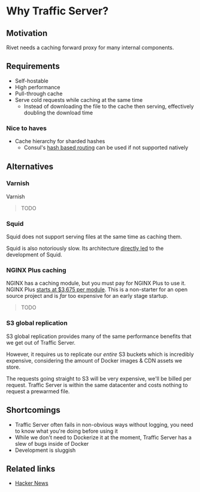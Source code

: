 # Why Traffic Server?

## Motivation

Rivet needs a caching forward proxy for many internal components.

## Requirements

-   Self-hostable
-   High performance
-   Pull-through cache
-   Serve cold requests while caching at the same time
    -   Instead of downloading the file to the cache then serving, effectively doubling the download time

### Nice to haves

-   Cache hierarchy for sharded hashes
    -   Consul's [hash based routing](https://developer.hashicorp.com/consul/docs/connect/config-entries/service-resolver#hashpolicies) can be used if not supported natively

## Alternatives

### Varnish

Varnish

> TODO

### Squid

Squid does not support serving files at the same time as caching them.

Squid is also notoriously slow. Its architecture [directly led](https://info.varnish-software.com/blog/varnish-or-squid) to the development of Squid.

### NGINX Plus caching

NGINX has a caching module, but you must pay for NGINX Plus to use it. NGINX Plus [starts at $3,675 per module](http://web.archive.org/web/20230601061826/https://www.nginx.com/pricing/). This is a non-starter for an open source project and is _far_ too expensive for an early stage startup.

> TODO

### S3 global replication

S3 global replication provides many of the same performance benefits that we get out of Traffic Server.

However, it requires us to replicate our _entire_ S3 buckets which is incredibly expensive, considering the amount of Docker images & CDN assets we store.

The requests going straight to S3 will be very expensive, we'll be billed per request. Traffic Server is within the same datacenter and costs nothing to request a prewarmed file.

## Shortcomings

-   Traffic Server often fails in non-obvious ways without logging, you need to know what you're doing before using it
-   While we don't need to Dockerize it at the moment, Traffic Server has a slew of bugs inside of Docker
-   Development is sluggish

## Related links

-   [Hacker News](https://news.ycombinator.com/item?id=10983331)
